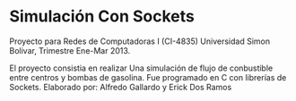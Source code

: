 Simulación Con Sockets
======================

Proyecto para Redes de Computadoras I (CI-4835) Universidad Simon Bolivar, Trimestre Ene-Mar 2013.

El proyecto consistia en realizar Una simulación de flujo de conbustible entre centros y bombas de gasolina. 
Fue programado en C con librerías de Sockets. 
Elaborado por: Alfredo Gallardo y Erick Dos Ramos
